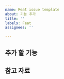 ```yaml
---
name: Feat issue template
about: 기능 추가
title: ''
labels: Feat
assignees: ''

---
```


## 추가 할 기능

## 참고 자료
